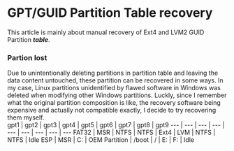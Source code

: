 <script language="javascript" type="text/javascript" src="/LanguageBar.js"></script>
<!-- # michaelx-corner -->
# GPT/GUID Partition Table recovery
  This article is mainly about manual recovery of Ext4 and LVM2 GUID Partition **_table_**.  
### Partion lost
Due to unintentionally deleting partitions in partition table and leaving the data content untouched, these partition can be recovered in some ways. In my case, Linux partitions unidentified by flawed software in Windows was deleted when modifying other Windows partitions. Luckly, since I remember what the original partition composition is like, the recovery software being expensive and actually not  compatible exactly, I decide to try recovering them myself.  
gpt1 | gpt2 | gpt3 | gpt4 | gpt5 | gpt6 | gpt7 | gpt8 | gpt9
--- | --- | --- | --- | --- | --- | --- | --- | ---
FAT32 | MSR | NTFS | NTFS | Ext4 | LVM | NTFS | NTFS | Idle
ESP | MSR | C: | OEM Partition | /boot | / | E: | F: | Idle
